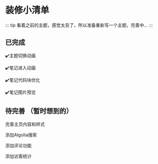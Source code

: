 # 装修小清单
::: tip
看着之前的主题，感觉太丑了，所以准备重新写一个主题，完善中...
:::
## 已完成

✔️主题切换动画    

✔️笔记进入动画

✔️笔记代码块优化

✔️笔记图片预览

## 待完善 （暂时想到的）

完善主页内容和样式

添加Algolia搜索

添加评论功能

添加访客统计

